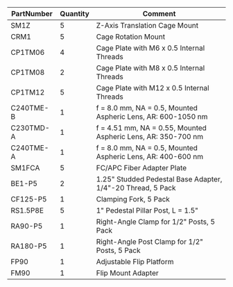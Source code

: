 |   PartNumber| Quantity|Comment                                                       |
|-------------|---------|--------------------------------------------------------------|
|         SM1Z|        5|                                 Z-Axis Translation Cage Mount|
|         CRM1|        5|                                           Cage Rotation Mount|
|      CP1TM06|        4|                     Cage Plate with M6 x 0.5 Internal Threads|
|      CP1TM08|        2|                     Cage Plate with M8 x 0.5 Internal Threads|
|      CP1TM12|        5|                    Cage Plate with M12 x 0.5 Internal Threads|
|    C240TME-B|        1|  f = 8.0 mm, NA = 0.5, Mounted Aspheric Lens, AR: 600-1050 nm|
|    C230TMD-A|        1| f = 4.51 mm, NA = 0.55, Mounted Aspheric Lens, AR: 350-700 nm|
|    C240TME-A|        1|   f = 8.0 mm, NA = 0.5, Mounted Aspheric Lens, AR: 400-600 nm|
|       SM1FCA|        5|                                    FC/APC Fiber Adapter Plate|
|       BE1-P5|        2|   1.25" Studded Pedestal Base Adapter, 1/4"-20 Thread, 5 Pack|
|     CF125-P5|        1|                                         Clamping Fork, 5 Pack|
|     RS1.5P8E|        5|                             1" Pedestal Pillar Post, L = 1.5"|
|      RA90-P5|        1|                      Right-Angle Clamp for 1/2" Posts, 5 Pack|
|     RA180-P5|        1|                 Right-Angle Post Clamp for 1/2" Posts, 5 Pack|
|         FP90|        1|                                      Adjustable Flip Platform|
|         FM90|        1|                                            Flip Mount Adapter|
